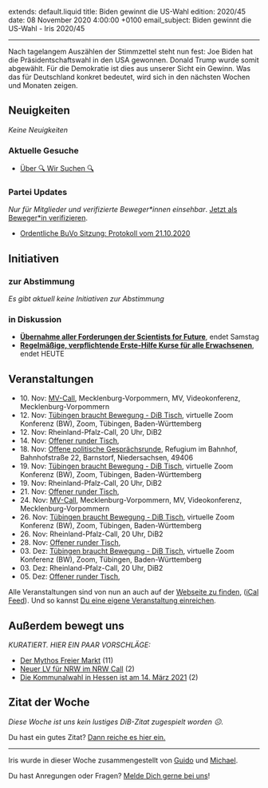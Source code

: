 
extends: default.liquid
title: Biden gewinnt die US-Wahl
edition: 2020/45
date: 08 November 2020 4:00:00 +0100
email_subject: Biden gewinnt die US-Wahl - Iris 2020/45

---
Nach tagelangem Auszählen der Stimmzettel steht nun fest: Joe Biden hat die Präsidentschaftswahl in den USA gewonnen. Donald Trump wurde somit abgewählt. Für die Demokratie ist dies aus unserer Sicht ein Gewinn. Was das für Deutschland konkret bedeutet, wird sich in den nächsten Wochen und Monaten zeigen.

## Neuigkeiten

_Keine Neuigkeiten_

### Aktuelle Gesuche

 - [Über 🔍 Wir Suchen 🔍](https://marktplatz.dib.de/t/ueber-wir-suchen/8837)

### Partei Updates

_Nur für Mitglieder und verifizierte Beweger\*innen einsehbar_. [Jetzt als Beweger\*in verifizieren](https://dib.de/bewegerin-werden/).

 - [Ordentliche BuVo Sitzung: Protokoll vom 21.10.2020](https://marktplatz.dib.de/t/ordentliche-buvo-sitzung-protokoll-vom-21-10-2020/36159)

## Initiativen

### zur Abstimmung
_Es gibt aktuell keine Initiativen zur Abstimmung_

### in Diskussion
 - **[Übernahme aller Forderungen der Scientists for Future](https://abstimmen.dib.de/initiative/304-ubernahme-aller-forderungen-der-scientists-for-future)**, endet Samstag
 - **[Regelmäßige, verpflichtende Erste-Hilfe Kurse für alle Erwachsenen](https://abstimmen.dib.de/initiative/302-regelmaige-verpflichtende-erste-hilfe-kurse-fur-alle-erwachsenen)**, endet HEUTE


## Veranstaltungen

 - 10.&nbsp;Nov: [MV-Call](https://dib.de/veranstaltungen/mv-call/), Mecklenburg-Vorpommern, MV, Videokonferenz, Mecklenburg-Vorpommern
 - 12.&nbsp;Nov: [Tübingen braucht Bewegung - DiB Tisch](https://dib.de/veranstaltungen/tuebingen-braucht-bewegung-dib-tisch-2-2020-11-12/), virtuelle Zoom Konferenz (BW), Zoom, Tübingen, Baden-Württemberg
 - 12.&nbsp;Nov: Rheinland-Pfalz-Call, 20 Uhr, DiB2
 - 14.&nbsp;Nov: [Offener runder Tisch](https://dib.de/veranstaltungen/offener-runder-tisch-2020-11-14/), 
 - 18.&nbsp;Nov: [Offene politische Gesprächsrunde](https://dib.de/veranstaltungen/offene-politische-gespraechsrunde-2020-11-18/), Refugium im Bahnhof, Bahnhofstraße 22, Barnstorf, Niedersachsen, 49406
 - 19.&nbsp;Nov: [Tübingen braucht Bewegung - DiB Tisch](https://dib.de/veranstaltungen/tuebingen-braucht-bewegung-dib-tisch-2-2020-11-19/), virtuelle Zoom Konferenz (BW), Zoom, Tübingen, Baden-Württemberg
 - 19.&nbsp;Nov: Rheinland-Pfalz-Call, 20 Uhr, DiB2
 - 21.&nbsp;Nov: [Offener runder Tisch](https://dib.de/veranstaltungen/offener-runder-tisch-2020-11-21/), 
 - 24.&nbsp;Nov: [MV-Call](https://dib.de/veranstaltungen/mv-call/), Mecklenburg-Vorpommern, MV, Videokonferenz, Mecklenburg-Vorpommern
 - 26.&nbsp;Nov: [Tübingen braucht Bewegung - DiB Tisch](https://dib.de/veranstaltungen/tuebingen-braucht-bewegung-dib-tisch-2-2020-11-26/), virtuelle Zoom Konferenz (BW), Zoom, Tübingen, Baden-Württemberg
 - 26.&nbsp;Nov: Rheinland-Pfalz-Call, 20 Uhr, DiB2
 - 28.&nbsp;Nov: [Offener runder Tisch](https://dib.de/veranstaltungen/offener-runder-tisch-2020-11-28/), 
 - 03.&nbsp;Dez: [Tübingen braucht Bewegung - DiB Tisch](https://dib.de/veranstaltungen/tuebingen-braucht-bewegung-dib-tisch-2-2020-12-03/), virtuelle Zoom Konferenz (BW), Zoom, Tübingen, Baden-Württemberg
 - 03.&nbsp;Dez: Rheinland-Pfalz-Call, 20 Uhr, DiB2
 - 05.&nbsp;Dez: [Offener runder Tisch](https://dib.de/veranstaltungen/offener-runder-tisch-2020-12-05/), 


Alle Veranstaltungen sind von nun an auch auf der [Webseite zu finden](https://dib.de/veranstaltungen/), ([iCal Feed](https://dib.de/?ical=1)). Und so kannst [Du eine eigene Veranstaltung einreichen](https://marktplatz.dib.de/t/eine-veranstaltung-auf-der-webseite-einreichen/21379).


## Außerdem bewegt uns

_KURATIERT. HIER EIN PAAR VORSCHLÄGE:_
 - [Der Mythos Freier Markt](https://marktplatz.dib.de/t/der-mythos-freier-markt/36362) (11)
 - [Neuer LV für NRW im NRW Call](https://marktplatz.dib.de/t/neuer-lv-fuer-nrw-im-nrw-call/36305) (2)
 - [Die Kommunalwahl in Hessen ist am 14. März 2021](https://marktplatz.dib.de/t/die-kommunalwahl-in-hessen-ist-am-14-maerz-2021/36380) (2)


## Zitat der Woche
_Diese Woche ist uns kein lustiges DiB-Zitat zugespielt worden ☹._

Du hast ein gutes Zitat? [Dann reiche es hier ein.](https://marktplatz.dib.de/t/fortsetzung-lustige-dib-zitate/24431)


---

Iris wurde in dieser Woche zusammengestellt von [Guido](https://marktplatz.dib.de/u/Guido/) und [Michael](https://marktplatz.dib.de/u/MichaelVoss/).

Du hast Anregungen oder Fragen? [Melde Dich gerne bei uns](https://marktplatz.dib.de/t/neu-iris-die-woechtliche-zusammenfasssung-zum-sonntagsbrunch/10990)!

